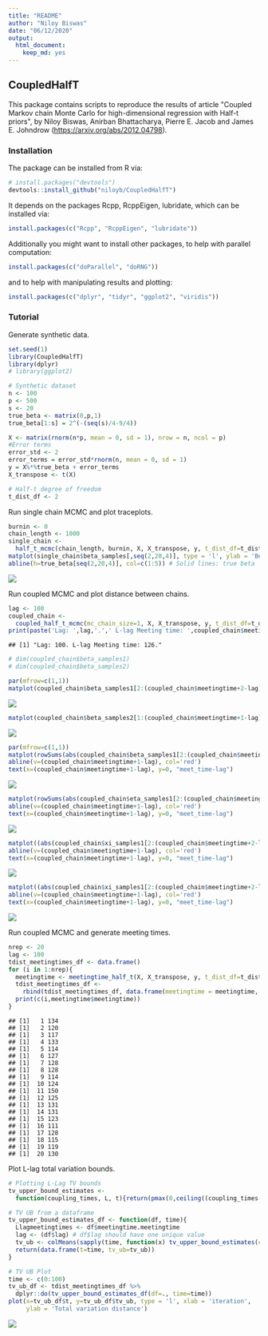 ```yaml
---
title: "README"
author: "Niloy Biswas"
date: "06/12/2020"
output: 
  html_document: 
    keep_md: yes
---
```




## CoupledHalfT

This package contains scripts to reproduce the results of article "Coupled Markov chain Monte Carlo for high-dimensional regression with Half-t priors", by Niloy Biswas, Anirban Bhattacharya, Pierre E. Jacob and James E. Johndrow (https://arxiv.org/abs/2012.04798).

### Installation

The package can be installed from R via:


```r
# install.packages("devtools")
devtools::install_github("niloyb/CoupledHalfT")
```

It depends on the packages Rcpp, RcppEigen, lubridate, which can be
installed via:


```r
install.packages(c("Rcpp", "RcppEigen", "lubridate"))
```

Additionally you might want to install other packages, to help with
parallel computation:


```r
install.packages(c("doParallel", "doRNG"))
```

and to help with manipulating results and plotting:


```r
install.packages(c("dplyr", "tidyr", "ggplot2", "viridis"))
```

### Tutorial

Generate synthetic data.


```r
set.seed(1)
library(CoupledHalfT)
library(dplyr)
# library(ggplot2)

# Synthetic dataset
n <- 100
p <- 500
s <- 20
true_beta <- matrix(0,p,1)
true_beta[1:s] = 2^(-(seq(s)/4-9/4))

X <- matrix(rnorm(n*p, mean = 0, sd = 1), nrow = n, ncol = p)
#Error terms
error_std <- 2
error_terms = error_std*rnorm(n, mean = 0, sd = 1)
y = X%*%true_beta + error_terms
X_transpose <- t(X)

# Half-t degree of freedom
t_dist_df <- 2
```

Run single chain MCMC and plot traceplots. 


```r
burnin <- 0
chain_length <- 1000
single_chain <- 
  half_t_mcmc(chain_length, burnin, X, X_transpose, y, t_dist_df=t_dist_df)
matplot(single_chain$beta_samples[,seq(2,20,4)], type = 'l', ylab = 'Beta')
abline(h=true_beta[seq(2,20,4)], col=c(1:5)) # Solid lines: true beta
```

![](README_files/figure-html/single_chain_plot-1.png)<!-- -->

Run coupled MCMC and plot distance between chains. 


```r
lag <- 100
coupled_chain <- 
  coupled_half_t_mcmc(mc_chain_size=1, X, X_transpose, y, t_dist_df=t_dist_df, lag=lag)
print(paste('Lag: ',lag,'.',' L-lag Meeting time: ',coupled_chain$meetingtime,'.',sep = ''))
```

```
## [1] "Lag: 100. L-lag Meeting time: 126."
```

```r
# dim(coupled_chain$beta_samples1)
# dim(coupled_chain$beta_samples2)

par(mfrow=c(1,1))
matplot(coupled_chain$beta_samples1[2:(coupled_chain$meetingtime+2-lag),seq(2,20,4)], type = 'l',ylab = 'chain1 beta components', xlab = 'iteration')
```

![](README_files/figure-html/coupled_chain_plot-1.png)<!-- -->

```r
matplot(coupled_chain$beta_samples2[1:(coupled_chain$meetingtime+1-lag),seq(2,20,4)], type = 'l',ylab = 'chain2 beta components', xlab = 'iteration')
```

![](README_files/figure-html/coupled_chain_plot-2.png)<!-- -->

```r
par(mfrow=c(1,1))
matplot(rowSums(abs(coupled_chain$beta_samples1[2:(coupled_chain$meetingtime+2-lag),]-coupled_chain$beta_samples2[c(1:(coupled_chain$meetingtime+1-lag)),])), type='l', ylab = '|chain1_beta-chain2_beta|_1', xlab = 'iteration', xlim = c(1,(coupled_chain$meetingtime+5-lag)))
abline(v=(coupled_chain$meetingtime+1-lag), col='red')
text(x=(coupled_chain$meetingtime+1-lag), y=0, "meet_time-lag")
```

![](README_files/figure-html/coupled_chain_plot-3.png)<!-- -->

```r
matplot(rowSums(abs(coupled_chain$eta_samples1[2:(coupled_chain$meetingtime+2-lag),]-coupled_chain$eta_samples2[c(1:(coupled_chain$meetingtime+1-lag)),])), type='l', ylab = '|chain1_eta-chain2_eta|_1', xlab = 'iteration', xlim = c(1,(coupled_chain$meetingtime+5-lag)))
abline(v=(coupled_chain$meetingtime+1-lag), col='red')
text(x=(coupled_chain$meetingtime+1-lag), y=0, "meet_time-lag")
```

![](README_files/figure-html/coupled_chain_plot-4.png)<!-- -->

```r
matplot((abs(coupled_chain$xi_samples1[2:(coupled_chain$meetingtime+2-lag)]-coupled_chain$xi_samples2[c(1:(coupled_chain$meetingtime+1-lag))])), type='l', ylab = '|chain1_xi-chain2_xi|_1', xlab = 'iteration', xlim = c(1,(coupled_chain$meetingtime+5-lag)))
abline(v=(coupled_chain$meetingtime+1-lag), col='red')
text(x=(coupled_chain$meetingtime+1-lag), y=0, "meet_time-lag")
```

![](README_files/figure-html/coupled_chain_plot-5.png)<!-- -->

```r
matplot((abs(coupled_chain$xi_samples1[2:(coupled_chain$meetingtime+2-lag)]-coupled_chain$xi_samples2[c(1:(coupled_chain$meetingtime+1-lag))])), type='l', ylab = '|chain1_sigma-chain2_sigma|_1', xlab = 'iteration', xlim = c(1,(coupled_chain$meetingtime+5-lag)))
abline(v=(coupled_chain$meetingtime+1-lag), col='red')
text(x=(coupled_chain$meetingtime+1-lag), y=0, "meet_time-lag")
```

![](README_files/figure-html/coupled_chain_plot-6.png)<!-- -->

Run coupled MCMC and generate meeting times. 


```r
nrep <- 20
lag <- 100
tdist_meetingtimes_df <- data.frame()
for (i in 1:nrep){
  meetingtime <- meetingtime_half_t(X, X_transpose, y, t_dist_df=t_dist_df, lag=lag)
  tdist_meetingtimes_df <-
    rbind(tdist_meetingtimes_df, data.frame(meetingtime = meetingtime, lag=lag))
  print(c(i,meetingtime$meetingtime))
}
```

```
## [1]   1 134
## [1]   2 120
## [1]   3 117
## [1]   4 133
## [1]   5 114
## [1]   6 127
## [1]   7 128
## [1]   8 128
## [1]   9 114
## [1]  10 124
## [1]  11 150
## [1]  12 125
## [1]  13 131
## [1]  14 131
## [1]  15 123
## [1]  16 111
## [1]  17 128
## [1]  18 115
## [1]  19 119
## [1]  20 130
```

Plot L-lag total variation bounds.


```r
# Plotting L-Lag TV bounds
tv_upper_bound_estimates <- 
  function(coupling_times, L, t){return(pmax(0,ceiling((coupling_times-L-t)/L)))}

# TV UB from a dataframe
tv_upper_bound_estimates_df <- function(df, time){
  Llagmeetingtimes <- df$meetingtime.meetingtime
  lag <- (df$lag) # df$lag should have one unique value
  tv_ub <- colMeans(sapply(time, function(x) tv_upper_bound_estimates(coupling_times = Llagmeetingtimes, L=lag, x)))
  return(data.frame(t=time, tv_ub=tv_ub))
}

# TV UB Plot
time <- c(0:100)
tv_ub_df <- tdist_meetingtimes_df %>% 
  dplyr::do(tv_upper_bound_estimates_df(df=., time=time))
plot(x=tv_ub_df$t, y=tv_ub_df$tv_ub, type = 'l', xlab = 'iteration', 
     ylab = 'Total variation distance')
```

![](README_files/figure-html/LlagTVplot-1.png)<!-- -->

